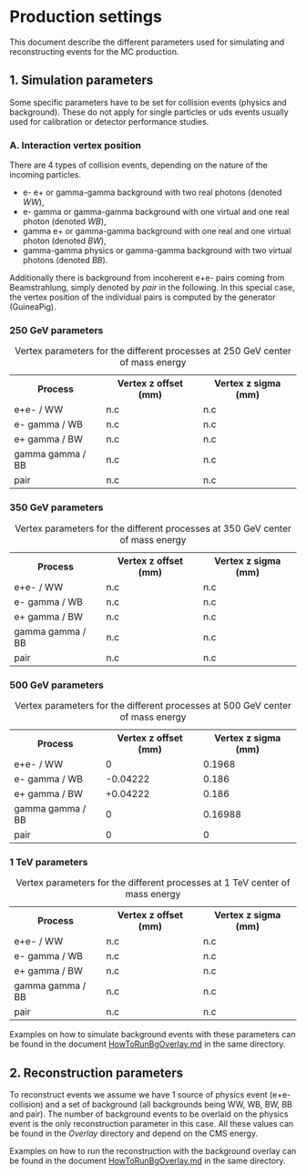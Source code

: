 
# Production settings

This document describe the different parameters used for simulating and reconstructing events for the MC production.

## 1. Simulation parameters

Some specific parameters have to be set for collision events (physics and background). These do not apply for single particles or uds events usually used for calibration or detector performance studies.

### A. Interaction vertex position

There are 4 types of collision events, depending on the nature of the incoming particles.

- e- e+ or gamma-gamma background with two real photons (denoted *WW*),
- e- gamma or gamma-gamma background with one virtual and one real photon (denoted *WB*),
- gamma e+ or gamma-gamma background with one real and one virtual photon (denoted *BW*),
- gamma-gamma physics or gamma-gamma background with two virtual photons (denoted *BB*).

Additionally there is background from incoherent e+e- pairs coming from Beamstrahlung, simply denoted by *pair* in the following. In this special case, the vertex position of the individual pairs is computed by the generator (GuineaPig).

### 250 GeV parameters

<table>
  <tr> <th> Process </th><th> Vertex z offset (mm) </th><th> Vertex z sigma (mm) </th></tr>
  <tr> <td> e+e- / WW         </td><td> n.c                    </td><td> n.c             </td></tr>
  <tr> <td> e- gamma / WB     </td><td> n.c	                   </td><td> n.c             </td></tr>
  <tr> <td> e+ gamma / BW     </td><td> n.c                    </td><td> n.c             </td></tr>
  <tr> <td> gamma gamma / BB  </td><td> n.c                    </td><td> n.c             </td></tr>
  <tr> <td> pair              </td><td> n.c                    </td><td> n.c             </td></tr>
  <caption>Vertex parameters for the different processes at 250 GeV center of mass energy</caption>
</table>

### 350 GeV parameters

<table>
  <tr> <th> Process </th><th> Vertex z offset (mm) </th><th> Vertex z sigma (mm) </th></tr>
  <tr> <td> e+e- / WW         </td><td> n.c                    </td><td> n.c             </td></tr>
  <tr> <td> e- gamma / WB     </td><td> n.c	                   </td><td> n.c             </td></tr>
  <tr> <td> e+ gamma / BW     </td><td> n.c                    </td><td> n.c             </td></tr>
  <tr> <td> gamma gamma / BB  </td><td> n.c                    </td><td> n.c             </td></tr>
  <tr> <td> pair              </td><td> n.c                    </td><td> n.c             </td></tr>
  <caption>Vertex parameters for the different processes at 350 GeV center of mass energy</caption>
</table>

### 500 GeV parameters

<table>
  <tr> <th> Process </th><th> Vertex z offset (mm) </th><th> Vertex z sigma (mm) </th></tr>
  <tr> <td> e+e- / WW         </td><td> 0                    </td><td> 0.1968            </td></tr>
  <tr> <td> e- gamma / WB     </td><td> -0.04222	           </td><td> 0.186             </td></tr>
  <tr> <td> e+ gamma / BW     </td><td> +0.04222             </td><td> 0.186             </td></tr>
  <tr> <td> gamma gamma / BB  </td><td> 0                    </td><td> 0.16988           </td></tr>
  <tr> <td> pair              </td><td> 0                    </td><td> 0                 </td></tr>
  <caption>Vertex parameters for the different processes at 500 GeV center of mass energy</caption>
</table>

### 1 TeV parameters

<table>
  <tr> <th> Process </th><th> Vertex z offset (mm) </th><th> Vertex z sigma (mm) </th></tr>
  <tr> <td> e+e- / WW         </td><td> n.c                    </td><td> n.c             </td></tr>
  <tr> <td> e- gamma / WB     </td><td> n.c	                   </td><td> n.c             </td></tr>
  <tr> <td> e+ gamma / BW     </td><td> n.c                    </td><td> n.c             </td></tr>
  <tr> <td> gamma gamma / BB  </td><td> n.c                    </td><td> n.c             </td></tr>
  <tr> <td> pair              </td><td> n.c                    </td><td> n.c             </td></tr>
  <caption>Vertex parameters for the different processes at 1 TeV center of mass energy</caption>
</table>

Examples on how to simulate background events with these parameters can be found in the document [HowToRunBgOverlay.md](HowToRunBgOverlay.md) in the same directory.

## 2. Reconstruction parameters

To reconstruct events we assume we have 1 source of physics event (e+e- collision) and a set of background (all backgrounds being WW, WB, BW, BB and pair).
The number of background events to be overlaid on the physics event is the only reconstruction parameter in this case. All these values can be found in the *Overlay* directory and depend on the CMS energy.

Examples on how to run the reconstruction with the background overlay can be found in the document [HowToRunBgOverlay.md](HowToRunBgOverlay.md) in the same directory.

